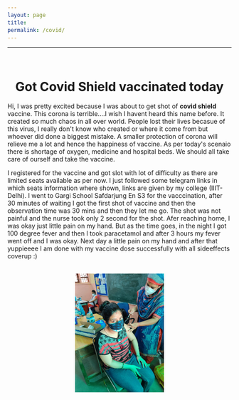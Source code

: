 ```yaml
---
layout: page
title: 
permalink: /covid/
---
```


---
<br />


# <center> Got Covid Shield vaccinated today </center>
<p>
Hi, I was pretty excited because I was about to get shot of <b> covid shield </b> vaccine. This corona is terrible....I wish I havent heard this name before. It created so much chaos in all over world. People lost their lives becasue of this virus, I really don't know who created or where it come from but whoever did done a biggest mistake. 
A smaller protection of corona will relieve me a lot and hence the happiness of vaccine. As per today's scenaio there is shortage of oxygen, medicine and hospital beds.
We should all take care of ourself and take the vaccine.
</p>

<p>
  I registered for the vaccine and got slot with lot of difficulty as there are limited seats available as per now. I just followed some telegram links in which seats information where shown, links are given by my college (IIIT-Delhi).
 I went to Gargi School Safdarjung En S3 for the vacccination, after 30 minutes of waiting I got the first shot of vaccine and then the observation time was 30 mins and then they let me go. The shot was not painful and the nurse took only 2 second for the shot.
  Afer reaching home, I was okay just little pain on my hand. But as the time goes, in the night I got 100 degree fever and then I took paracetamol and after 3 hours my fever went off and I was okay.
 Next day a little pain on my hand and after that yuppieeee I am done with my vaccine dose successfully with all sideeffects coverup :)
  
  
  
  </p>

<p align="center">
  <br />  
  <img src="/img/covid.jpeg" width="200" alt="My cool logo"/>
</p>
